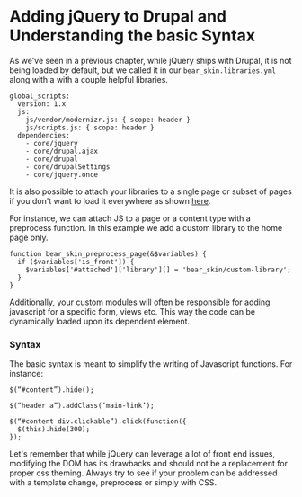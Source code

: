# Adding jQuery to Drupal and Understanding the basic Syntax

As we've seen in a previous chapter, while jQuery ships with Drupal, it is not being loaded by default, but we called it in our ```bear_skin.libraries.yml``` along with a with a couple helpful libraries.

```
global_scripts:
  version: 1.x
  js:
    js/vendor/modernizr.js: { scope: header }
    js/scripts.js: { scope: header }
  dependencies:
    - core/jquery
    - core/drupal.ajax
    - core/drupal
    - core/drupalSettings
    - core/jquery.once
```

It is also possible to attach your libraries to a single page or subset of pages if you don't want to  load it everywhere as shown [here](https://www.drupal.org/theme-guide/8/assets).

For instance, we can attach JS to a page or a content type with a preprocess function. In this example we add a custom library to the home page only.

```
function bear_skin_preprocess_page(&$variables) {
  if ($variables['is_front']) {
    $variables['#attached']['library'][] = 'bear_skin/custom-library';
  }
}
```

Additionally, your custom modules will often be responsible for adding javascript for a specific form, views etc. This way the code can be dynamically loaded upon its dependent element. 

### Syntax


The basic syntax is meant to simplify the writing of Javascript functions. For instance:

```
$(“#content”).hide();
```
```
$(“header a”).addClass(‘main-link’);
```
```
$(“#content div.clickable”).click(function({ 
  $(this).hide(300);              
});
```

Let's remember that while jQuery can leverage a lot of front end issues, modifying the DOM has its drawbacks and should not be a replacement for proper css theming. Always try to see if your problem can be addressed with a template change, preprocess or simply with CSS.